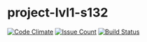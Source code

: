 # project-lvl1-s132
[![Code Climate](https://codeclimate.com/github/yarymvsarge/project-lvl1-s132/badges/gpa.svg)](https://codeclimate.com/github/yarymvsarge/project-lvl1-s132)
[![Issue Count](https://codeclimate.com/github/yarymvsarge/project-lvl1-s132/badges/issue_count.svg)](https://codeclimate.com/github/yarymvsarge/project-lvl1-s132)
[![Build Status](https://travis-ci.org/yarymvsarge/project-lvl1-s132.svg?branch=master)](https://travis-ci.org/yarymvsarge/project-lvl1-s132)